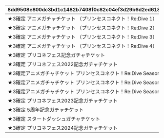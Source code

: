 |8dd9508e800dc3bd1c1482b7408f0c82c04ef3d29b6d2ed618f7fb9b9818cf46|b7bde490c10ef536a79b306037a1d6a29eb002e4740eb0b22af4ebe0ea50f9bf|47cbf98ce76222cc18525903337b4511eccd525bc549a7c42413f369401719f3|27f306d05ae84f0e162f752420a70a506260052c379336659c2e067068f3103e|e8de3fb91b0514da6d0c2aea5ae8d69e165d59dcd4ef0978de0f735039b4a3a5|4ba53d620e7cd10cf0f687fbc6916fec0402ff1c2f35fb3a9f06ca62167d63bb|874598926fd60988dec4449ca9f9bb30708f143b04ea4fb7304ea2079fd59a72|2a5b0edb9ef7d48639be09e27af505f2411f0a3df5bbabb8e762102b1eadd2fb|0f12adaaa66abb5157513f5e16e7cd55960c00fc1e415845a0d590311c778624|133d0a34c52001416de97d968105cae027049f69f1ba58720b10235f1f7e1d9b|cbaf152404ca24f1ef5b5010aaa3232ed895c0572801d6a00217237f18ada626|e13ccb482bb66f2e3febf50be8ee6483615cd5f41832c26b5fb8d5be4f1e4c78|
| --- | --- | --- | --- | --- | --- | --- | --- | --- | --- | --- | --- |
|★3確定 アニメガチャチケット （プリンセスコネクト！Re:Dive 1）|0|80001|1|1|80001_1|80000|24005|2|1|80001_3|80001_2|
|★3確定 アニメガチャチケット （プリンセスコネクト！Re:Dive 2）|0|80002|1|1|80002_1|80000|24006|2|1|80002_3|80002_2|
|★3確定 アニメガチャチケット （プリンセスコネクト！Re:Dive 3）|0|80003|1|1|80003_1|80000|24007|2|1|80003_3|80003_2|
|★3確定 アニメガチャチケット （プリンセスコネクト！Re:Dive 4）|0|80004|1|1|80004_1|80000|24008|2|1|80004_3|80004_2|
|★3確定 プリコネフェス記念ガチャチケット|0|80005|1|1|80005_1|80000|24009|2|1|80005_3|80005_2|
|★3確定 プリコネフェス2022記念ガチャチケット|0|80006|1|1|80006_1|80000|24010|2|1|80006_3|80006_2|
|★3確定アニメガチャチケット プリンセスコネクト！Re:Dive Season2 1|0|80007|1|1|80007_1|80000|24011|2|1|80007_3|80007_2|
|★3確定アニメガチャチケット プリンセスコネクト！Re:Dive Season2 2|0|80008|1|1|80008_1|80000|24012|2|1|80008_3|80008_2|
|★3確定アニメガチャチケット プリンセスコネクト！Re:Dive Season2 3|0|80009|1|1|80009_1|80000|24013|2|1|80009_3|80009_2|
|★3確定 プリコネフェス2023記念ガチャチケット|0|80010|1|1|80010_1|80000|24014|2|1|80010_3|80010_2|
|★3確定 5周年記念ガチャチケット|0|80011|1|1|80011_1|80000|24015|2|1|80011_3|80011_2|
|★3確定 スタートダッシュガチャチケット|0|80012|1|1|80012_1|80000|24016|2|1|80012_3|80012_2|
|★3確定 プリコネフェス2024記念ガチャチケット|0|80013|1|1|80013_1|80000|24017|2|1|80013_3|80013_2|